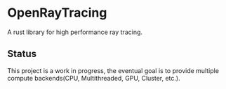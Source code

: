 # OpenRayTracing
A rust library for high performance ray tracing.

## Status

This project is a work in progress, the eventual goal is to provide multiple compute backends(CPU, Multithreaded, GPU, Cluster, etc.).
